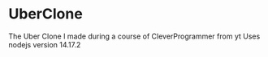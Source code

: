 # UberClone

The Uber Clone I made during a course of CleverProgrammer from yt
Uses nodejs version 14.17.2
